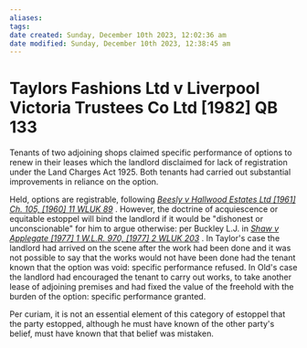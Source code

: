 ```yaml
---
aliases: 
tags: 
date created: Sunday, December 10th 2023, 12:02:36 am
date modified: Sunday, December 10th 2023, 12:38:45 am
---
```


# Taylors Fashions Ltd v Liverpool Victoria Trustees Co Ltd [1982] QB 133

Tenants of two adjoining shops claimed specific performance of options to renew in their leases which the landlord disclaimed for lack of registration under the Land Charges Act 1925. Both tenants had carried out substantial improvements in reliance on the option.

Held, options are registrable, following _[Beesly v Hallwood Estates Ltd [1961] Ch. 105, [1960] 11 WLUK 89](https://uk.westlaw.com/Document/I73033B20E42711DA8FC2A0F0355337E9/View/FullText.html?originationContext=document&transitionType=DocumentItem&ppcid=a5958cbf11f646edb58fdcc37684f218&contextData=(sc.Default))_ . However, the doctrine of acquiescence or equitable estoppel will bind the landlord if it would be "dishonest or unconscionable" for him to argue otherwise: per Buckley L.J. in _[Shaw v Applegate [1977] 1 W.L.R. 970, [1977] 2 WLUK 203](https://uk.westlaw.com/Document/IA74B0FB0E42811DA8FC2A0F0355337E9/View/FullText.html?originationContext=document&transitionType=DocumentItem&ppcid=a5958cbf11f646edb58fdcc37684f218&contextData=(sc.Default))_ . In Taylor's case the landlord had arrived on the scene after the work had been done and it was not possible to say that the works would not have been done had the tenant known that the option was void: specific performance refused. In Old's case the landlord had encouraged the tenant to carry out works, to take another lease of adjoining premises and had fixed the value of the freehold with the burden of the option: specific performance granted.

Per curiam, it is not an essential element of this category of estoppel that the party estopped, although he must have known of the other party's belief, must have known that that belief was mistaken.
